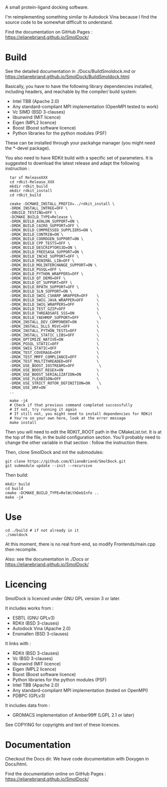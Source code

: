 A small protein-ligand docking software.

I'm reimplementing something similar to Autodock Vina because I find the source code to be somewhat
difficult to understand.

Find the documentation on GitHub Pages : https://elianebriand.github.io/SmolDock/

# Build

See the detailed documentation in ./Docs/BuildSmoldock.md or https://elianebriand.github.io/SmolDock/BuildSmoldock.html

Basically, you have to have the following library dependencies installed, including headers, and reachable by the compiler/
build system:

- Intel TBB (Apache 2.0)
- Any standard-compliant MPI implementation (OpenMPI tested to work)
- Vc SIMD (BSD 3-clauses)
- libunwind (MIT licence)
- Eigen (MPL2 licence)
- Boost (Boost software licence)
- Python libraries for the python modules (PSF)

These can be installed through your packahge manager (you might need the \*-devel package).


You also need to have RDKit build with a specific set of parameters. It is suggested to download the latest release and 
adapt the following instruction :

      tar xf ReleaseXXX
      cd rdkit-Release_XXX
      mkdir rdkit_build
      mkdir rdkit_install
      cd rdkit_build
      
      cmake -DCMAKE_INSTALL_PREFIX=../rdkit_install \
      -DRDK_INSTALL_INTREE=OFF \
      -DBUILD_TESTING=OFF \
      -DCMAKE_BUILD_TYPE=Release \
      -DRDK_BUILD_AVALON_SUPPORT=ON \
      -DRDK_BUILD_CAIRO_SUPPORT=OFF \
      -DRDK_BUILD_COMPRESSED_SUPPLIERS=ON \
      -DRDK_BUILD_CONTRIB=ON \
      -DRDK_BUILD_COORDGEN_SUPPORT=ON \
      -DRDK_BUILD_CPP_TESTS=OFF \
      -DRDK_BUILD_DESCRIPTORS3D=ON \
      -DRDK_BUILD_FREESASA_SUPPORT=ON \
      -DRDK_BUILD_INCHI_SUPPORT=OFF \
      -DRDK_BUILD_MINIMAL_LIB=OFF \
      -DRDK_BUILD_MOLINTERCHANGE_SUPPORT=ON \
      -DRDK_BUILD_PGSQL=OFF \
      -DRDK_BUILD_PYTHON_WRAPPERS=OFF \
      -DRDK_BUILD_QT_DEMO=OFF \
      -DRDK_BUILD_QT_SUPPORT=OFF \
      -DRDK_BUILD_RPATH_SUPPORT=OFF \
      -DRDK_BUILD_SLN_SUPPORT=ON \
      -DRDK_BUILD_SWIG_CSHARP_WRAPPER=OFF    \
      -DRDK_BUILD_SWIG_JAVA_WRAPPER=OFF      \
      -DRDK_BUILD_SWIG_WRAPPERS=OFF          \
      -DRDK_BUILD_TEST_GZIP=OFF              \
      -DRDK_BUILD_THREADSAFE_SSS=ON          \
      -DRDK_BUILD_YAEHMOP_SUPPORT=OFF         \
      -DRDK_INSTALL_DEV_COMPONENT=ON         \
      -DRDK_INSTALL_DLLS_MSVC=OFF            \
      -DRDK_INSTALL_PYTHON_TESTS=OFF         \
      -DRDK_INSTALL_STATIC_LIBS=OFF          \
      -DRDK_OPTIMIZE_NATIVE=ON               \
      -DRDK_PGSQL_STATIC=OFF                 \
      -DRDK_SWIG_STATIC=OFF                  \
      -DRDK_TEST_COVERAGE=OFF                \
      -DRDK_TEST_MMFF_COMPLIANCE=OFF         \
      -DRDK_TEST_MULTITHREADED=OFF           \
      -DRDK_USE_BOOST_IOSTREAMS=OFF           \
      -DRDK_USE_BOOST_REGEX=ON               \
      -DRDK_USE_BOOST_SERIALIZATION=ON       \
      -DRDK_USE_FLEXBISON=OFF                \
      -DRDK_USE_STRICT_ROTOR_DEFINITION=ON    \
      -DRDK_USE_URF=ON                       \
      ..
      
      make -j4
      # Check if that previous command completed successfully
      # If not, try running it again
      # If still not, you might need to install dependencies for RDKit
      # You're on your own here, look at the error message
      make install
 

Then you will need to edit the RDKIT_ROOT path in the CMakeList.txt. It is at the top of the file, in the build configuration
section. You'll probably need to change the other variable in that section : follow the instruction there.

Then, clone SmolDock and init the submodules:

    git clone https://github.com/ElianeBriand/SmolDock.git
    git submodule update --init --recursive

Then build:

    mkdir build
    cd build
    cmake -DCMAKE_BUILD_TYPE=RelWithDebInfo ..
    make -j4


# Use

    cd ./build # if not already in it
    ./smoldock
   
At this moment, there is no real front-end, so modify Frontends/main.cpp then recompile.

Also: see the documentation in ./Docs or https://elianebriand.github.io/SmolDock/

# Licencing

SmolDock is licenced under GNU GPL version 3 or later.

It includes works from :
- ESBTL (GNU GPLv3)
- RDKit (BSD 3-clauses)
- Autodock Vina (Apache 2.0)
- Ensmallen (BSD 3-clauses)


It links with :
- RDKit (BSD 3-clauses)
- Vc (BSD 3-clauses)
- libunwind (MIT licence)
- Eigen (MPL2 licence)
- Boost (Boost software licence)
- Python libraries for the python modules (PSF)
- Intel TBB (Apache 2.0)
- Any standard-compliant MPI implementation (tested on OpenMPI)
- PDBPC (GPLv3)

It includes data from :
- GROMACS implementation of Amber99ff (LGPL 2.1 or later)

See COPYING for copyrights and text of these licences.

# Documentation

Checkout the Docs dir. We have code documentation with Doxygen in Docs/html.

Find the documentation online on GitHub Pages : https://elianebriand.github.io/SmolDock/

